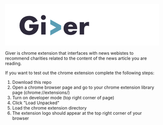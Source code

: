 ![alt text][logo]

[logo]: https://github.com/achanales/Giver_chrome_extension/blob/master/icons/banner.png "Giver"

Giver is chrome extension that interfaces with news webistes to recommend charities related to the content of the news article you are reading. 

If you want to test out the chrome extension complete the following steps:
1) Download this repo 
2) Open a chrome browser page and go to your chrome extension library page (chrome://extensions/)
3) Turn on developer mode (top right corner of page)
4) Click "Load Unpacked"
5) Load the chrome extension directory
6) The extension logo should appear at the top right corner of your browser
